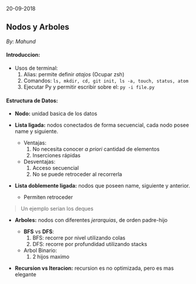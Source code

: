 20-09-2018

## Nodos y Arboles
_By: Mahund_

#### Introduccion:

- Usos de terminal:
    1. Alias: permite definir *atajos* (Ocupar zsh)
    1. Comandos: `ls, mkdir, cd, git init, ls -a, touch, status, atom`
    1. Ejecutar Py y permitir escribir sobre el: `py -i file.py`

#### Estructura de Datos:

- **Nodo:** unidad basica de los datos

- **Lista ligada:** nodos conectados de forma secuencial, cada nodo posee name y siguiente.
    - Ventajas:
        1. No necesita conocer *a priori* cantidad de elementos
        1. Inserciones rápidas
    - Desventajas:
        1. Acceso secuencial
        1. No se puede retroceder al recorrerla

- **Lista doblemente ligada:** nodos que poseen name, siguiente y anterior.
    - Permiten retroceder
> Un ejemplo serian los deques

- **Arboles:** nodos con diferentes *jerarquias*, de orden padre-hijo
    - **BFS** vs **DFS**:
        1. BFS: recorre por nivel utilizando colas
        1. DFS: recorre por profundidad utilizando stacks
    - Arbol Binario:
        1. 2 hijos maximo

- **Recursion vs Iteracion:** recursion es no optimizada, pero es mas elegante
